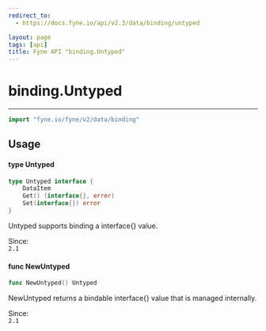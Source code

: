 ```yaml
---
redirect_to:
  - https://docs.fyne.io/api/v2.3/data/binding/untyped

layout: page
tags: [api]
title: Fyne API "binding.Untyped"
---
```



# binding.Untyped
---
```go
import "fyne.io/fyne/v2/data/binding"
```

## Usage

#### type Untyped

```go
type Untyped interface {
	DataItem
	Get() (interface{}, error)
	Set(interface{}) error
}
```

Untyped supports binding a interface{} value.


<div class="since">Since: <code>
2.1</code></div>

#### func  NewUntyped

```go
func NewUntyped() Untyped
```
NewUntyped returns a bindable interface{} value that is managed internally.


<div class="since">Since: <code>
2.1</code></div>
